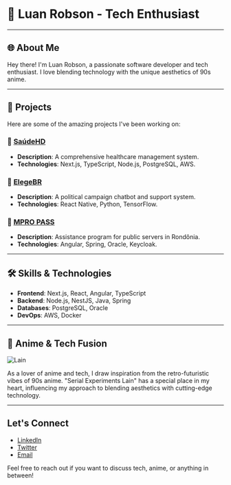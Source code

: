 # 👾 Luan Robson - Tech Enthusiast

---

## 🌐 About Me

Hey there! I'm Luan Robson, a passionate software developer and tech enthusiast. I love blending technology with the unique aesthetics of 90s anime. 

---

## 🚀 Projects

Here are some of the amazing projects I've been working on:

### 🔹 [SaúdeHD](https://github.com/LuanRobson/saudehd)
- **Description**: A comprehensive healthcare management system.
- **Technologies**: Next.js, TypeScript, Node.js, PostgreSQL, AWS.

### 🔹 [ElegeBR](https://github.com/LuanRobson/elegebr)
- **Description**: A political campaign chatbot and support system.
- **Technologies**: React Native, Python, TensorFlow.

### 🔹 [MPRO PASS](https://github.com/LuanRobson/mpro-pass)
- **Description**: Assistance program for public servers in Rondônia.
- **Technologies**: Angular, Spring, Oracle, Keycloak.

---

## 🛠️ Skills & Technologies

- **Frontend**: Next.js, React, Angular, TypeScript
- **Backend**: Node.js, NestJS, Java, Spring
- **Databases**: PostgreSQL, Oracle
- **DevOps**: AWS, Docker

---

## 🎨 Anime & Tech Fusion

![Lain](https://i.pinimg.com/736x/6d/cb/09/6dcb09fefce76253a368a30fc14e69bb.jpg)

As a lover of anime and tech, I draw inspiration from the retro-futuristic vibes of 90s anime. "Serial Experiments Lain" has a special place in my heart, influencing my approach to blending aesthetics with cutting-edge technology.

---

##  Let's Connect

- [LinkedIn](https://www.linkedin.com/in/luan-robson-44929a245/)
- [Twitter](https://x.com/repulsovomitos)
- [Email](mailto:luan.rob19@gmail.com)

Feel free to reach out if you want to discuss tech, anime, or anything in between!
